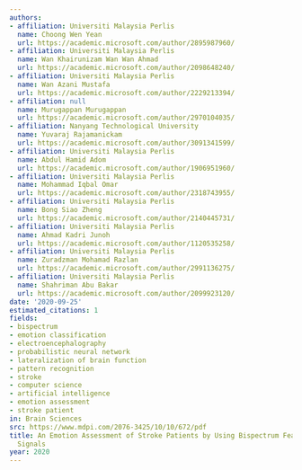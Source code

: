 ```yaml
---
authors:
- affiliation: Universiti Malaysia Perlis
  name: Choong Wen Yean
  url: https://academic.microsoft.com/author/2895987960/
- affiliation: Universiti Malaysia Perlis
  name: Wan Khairunizam Wan Wan Ahmad
  url: https://academic.microsoft.com/author/2098648240/
- affiliation: Universiti Malaysia Perlis
  name: Wan Azani Mustafa
  url: https://academic.microsoft.com/author/2229213394/
- affiliation: null
  name: Murugappan Murugappan
  url: https://academic.microsoft.com/author/2970104035/
- affiliation: Nanyang Technological University
  name: Yuvaraj Rajamanickam
  url: https://academic.microsoft.com/author/3091341599/
- affiliation: Universiti Malaysia Perlis
  name: Abdul Hamid Adom
  url: https://academic.microsoft.com/author/1906951960/
- affiliation: Universiti Malaysia Perlis
  name: Mohammad Iqbal Omar
  url: https://academic.microsoft.com/author/2318743955/
- affiliation: Universiti Malaysia Perlis
  name: Bong Siao Zheng
  url: https://academic.microsoft.com/author/2140445731/
- affiliation: Universiti Malaysia Perlis
  name: Ahmad Kadri Junoh
  url: https://academic.microsoft.com/author/1120535258/
- affiliation: Universiti Malaysia Perlis
  name: Zuradzman Mohamad Razlan
  url: https://academic.microsoft.com/author/2991136275/
- affiliation: Universiti Malaysia Perlis
  name: Shahriman Abu Bakar
  url: https://academic.microsoft.com/author/2099923120/
date: '2020-09-25'
estimated_citations: 1
fields:
- bispectrum
- emotion classification
- electroencephalography
- probabilistic neural network
- lateralization of brain function
- pattern recognition
- stroke
- computer science
- artificial intelligence
- emotion assessment
- stroke patient
in: Brain Sciences
src: https://www.mdpi.com/2076-3425/10/10/672/pdf
title: An Emotion Assessment of Stroke Patients by Using Bispectrum Features of EEG
  Signals
year: 2020
---
```

